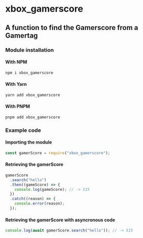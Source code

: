 # xbox_gamerscore

## A function to find the Gamerscore from a Gamertag

### Module installation

#### With NPM

```bash
npm i xbox_gamerscore
```

#### With Yarn

```bash
yarn add xbox_gamerscore
```

#### With PNPM

```bash
pnpm add xbox_gamerscore
```

### Example code

#### Importing the module

```js
const gamerScore = require("xbox_gamerscore");
```

#### Retrieving the gamerScore

```js
gamerScore
  .search("hello")
  .then((gameScore) => {
    console.log(gameScore); // -> 515
  })
  .catch((reason) => {
    console.error(reason);
  });
```

#### Retrieving the gamerScore with asyncronous code

```js
console.log(await gamerScore.search("hello")); // -> 515
```
